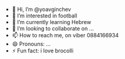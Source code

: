 - 👋 Hi, I’m @yoavginchev
- 👀 I’m interested in football
- 🌱 I’m currently learning Hebrew
- 💞️ I’m looking to collaborate on ...
- 📫 How to reach me, on viber 0884166934
- 😄 Pronouns: ...
- ⚡ Fun fact: i love brocolli

<!---
yoavginchev/yoavginchev is a ✨ special ✨ repository because its `README.md` (this file) appears on your GitHub profile.
You can click the Preview link to take a look at your changes.
--->
